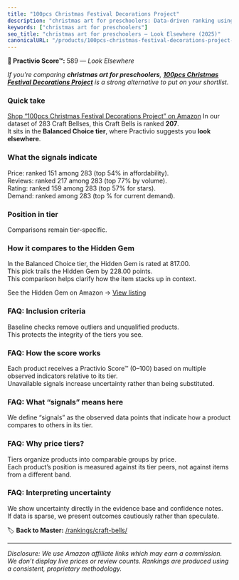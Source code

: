 ```yaml
---
title: "100pcs Christmas Festival Decorations Project"
description: "christmas art for preschoolers: Data-driven ranking using the Practivio Score™. Positioned by quality, value, demand, findability, momentum."
keywords: ["christmas art for preschoolers"]
seo_title: "christmas art for preschoolers — Look Elsewhere (2025)"
canonicalURL: "/products/100pcs-christmas-festival-decorations-project-B0DLWKW3W9/"
---
```


**🚫 Practivio Score™:** 589 — _Look Elsewhere_


*If you're comparing **christmas art for preschoolers**, **[100pcs Christmas Festival Decorations Project](https://www.amazon.com/dp/B0DLWKW3W9?tag=practivio-20)** is a strong alternative to put on your shortlist.*
### Quick take
[Shop “100pcs Christmas Festival Decorations Project” on Amazon](https://www.amazon.com/dp/B0DLWKW3W9?tag=practivio-20)
In our dataset of 283 Craft Bellses, this Craft Bells is ranked **207**.  
It sits in the **Balanced Choice tier**, where Practivio suggests you **look elsewhere**.

### What the signals indicate
Price: ranked 151 among 283 (top 54% in affordability).  
Reviews: ranked 217 among 283 (top 77% by volume).  
Rating: ranked 159 among 283 (top 57% for stars).  
Demand: ranked  among 283 (top % for current demand).

### Position in tier
Comparisons remain tier-specific.

### How it compares to the Hidden Gem
In the Balanced Choice tier, the Hidden Gem is rated at 817.00.  
This pick trails the Hidden Gem by 228.00 points.  
This comparison helps clarify how the item stacks up in context.  

See the Hidden Gem on Amazon → [View listing](https://www.amazon.com/dp/B07TD2F5PG?tag=practivio-20)

### FAQ: Inclusion criteria
Baseline checks remove outliers and unqualified products.  
This protects the integrity of the tiers you see.

### FAQ: How the score works
Each product receives a Practivio Score™ (0–100) based on multiple observed indicators relative to its tier.  
Unavailable signals increase uncertainty rather than being substituted.

### FAQ: What “signals” means here
We define “signals” as the observed data points that indicate how a product compares to others in its tier.

### FAQ: Why price tiers?
Tiers organize products into comparable groups by price.  
Each product’s position is measured against its tier peers, not against items from a different band.

### FAQ: Interpreting uncertainty
We show uncertainty directly in the evidence base and confidence notes.  
If data is sparse, we present outcomes cautiously rather than speculate.


🏷️ **Back to Master:** [/rankings/craft-bells/](/rankings/craft-bells/)

---
_Disclosure: We use Amazon affiliate links which may earn a commission. We don’t display live prices or review counts. Rankings are produced using a consistent, proprietary methodology._
